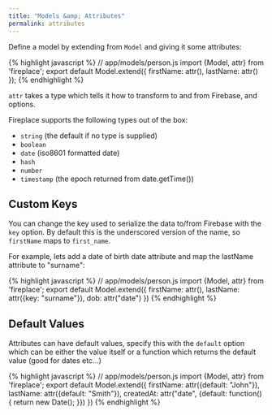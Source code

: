 ```yaml
---
title: "Models &amp; Attributes"
permalink: attributes
---
```


Define a model by extending from `Model` and giving it some attributes:

{% highlight javascript %}
// app/models/person.js
import {Model, attr} from 'fireplace';
export default Model.extend({
  firstName: attr(),
  lastName: attr()
});
{% endhighlight %}

`attr` takes a type which tells it how to transform to and from Firebase, and options.

Fireplace supports the following types out of the box:

* `string` (the default if no type is supplied)
* `boolean`
* `date` (iso8601 formatted date)
* `hash`
* `number`
* `timestamp` (the epoch returned from date.getTime())

## Custom Keys

You can change the key used to serialize the data to/from Firebase with the `key` option.
By default this is the underscored version of the name, so `firstName` maps to `first_name`.

For example, lets add a date of birth date attribute and map the lastName attribute to "surname":

{% highlight javascript %}
// app/models/person.js
import {Model, attr} from 'fireplace';
export default Model.extend({
  firstName: attr(),
  lastName: attr({key: "surname"}),
  dob: attr("date")
})
{% endhighlight %}

## Default Values

Attributes can have default values, specify this with the `default` option which can be either
the value itself or a function which returns the default value (good for dates etc...)

{% highlight javascript %}
// app/models/person.js
import {Model, attr} from 'fireplace';
export default Model.extend({
  firstName: attr({default: "John"}),
  lastName: attr({default: "Smith"}),
  createdAt: attr("date", {default: function() { return new Date(); }})
})
{% endhighlight %}

